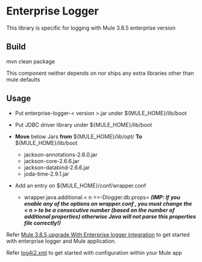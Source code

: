 # Enterprise Logger

This library is specific for logging with Mule 3.8.5 enterprise version

## Build
mvn clean package

This component neither depends on nor ships any extra libraries other than mule defaults

## Usage

* Put enterprise-logger-< version >.jar under ${MULE_HOME}/lib/boot
* Put JDBC driver library under ${MULE_HOME}/lib/boot
* **Move** below Jars **from** ${MULE_HOME}/lib/opt/ **To** ${MULE_HOME}/lib/boot
    * jackson-annotations-2.6.0.jar
    * jackson-core-2.6.6.jar
    * jackson-databind-2.6.6.jar
    * joda-time-2.9.1.jar

* Add an entry on  ${MULE_HOME}/conf/wrapper.conf 
    * wrapper.java.additional.< n >=-Dlogger.db.props=<full absolute file path of dbLogger.properties> **_(IMP: If you enable any of the options on wrapper.conf , 
                                                                                you _must_ change the < n > to be a consecutive number 
                                                                                (based on the number of additional properties) otherwise 
                                                                                Java will not parse this properties file correctly!)_**



Refer [Mule 3.8.5 upgrade With Enterprise logger integration](https://github.com/sandeep-kotha/mule385upgrade) to get started with enterprise logger and Mule application.

Refer [log4j2.xml](https://github.com/sandeep-kotha/mule385upgrade/blob/master/src/main/resources/log4j2.xml) to get started with configuration within your Mule app
